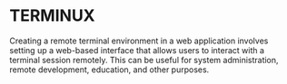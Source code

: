 # TERMINUX
Creating a remote terminal environment in a web application involves setting up a web-based interface that allows users to interact with a terminal session remotely. 
This can be useful for system administration, remote development, education, and other purposes.
